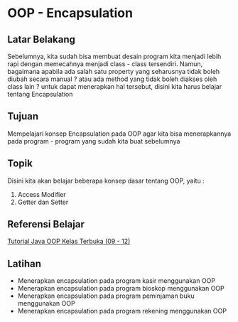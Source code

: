 # OOP - Encapsulation

## Latar Belakang

Sebelumnya, kita sudah bisa membuat desain program kita menjadi lebih rapi dengan memecahnya menjadi class - class tersendiri. Namun, bagaimana apabila ada salah satu property yang seharusnya tidak boleh diubah secara manual ? atau ada method yang tidak boleh diakses oleh class lain ? untuk dapat menerapkan hal tersebut, disini kita harus belajar tentang Encapsulation

## Tujuan

Mempelajari konsep Encapsulation pada OOP agar kita bisa menerapkannya pada program - program yang sudah kita buat sebelumnya

## Topik

Disini kita akan belajar beberapa konsep dasar tentang OOP, yaitu :

1. Access Modifier
2. Getter dan Setter

## Referensi Belajar

[Tutorial Java OOP Kelas Terbuka (09 - 12)](https://www.youtube.com/playlist?list=PLZS-MHyEIRo6V4_vk1s1NcM2HoW5KFG7i)

## Latihan

- Menerapkan encapsulation pada program kasir menggunakan OOP
- Menerapkan encapsulation pada program bioskop menggunakan OOP
- Menerapkan encapsulation pada program peminjaman buku menggunakan OOP
- Menerapkan encapsulation pada program rekening menggunakan OOP
